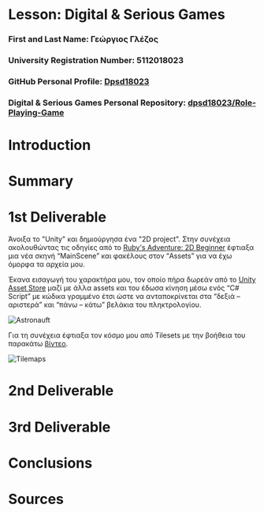 # Lesson: Digital & Serious Games

### First and Last Name: Γεώργιος Γλέζος
### University Registration Number: 5112018023
### GitHub Personal Profile: [Dpsd18023](https://github.com/dpsd18023)
### Digital & Serious Games Personal Repository: [dpsd18023/Role-Playing-Game](https://github.com/dpsd18023/Role-Playing-Game)

# Introduction


# Summary

[]()

# 1st Deliverable

Άνοιξα το "Unity" και δημιούργησα ένα "2D project". Στην συνέχεια ακολουθώντας τις οδηγίες από το [Ruby's Adventure: 2D Beginner](https://learn.unity.com/project/ruby-s-2d-rpg?uv=2020.3) έφτιαξα μια νέα σκηνή “MainScene”  και φακέλους στον “Assets” για να έχω όμορφα τα αρχεία μου.

Έκανα εισαγωγή του χαρακτήρα μου, τον οποίο πήρα δωρεάν από το [Unity Asset Store](https://assetstore.unity.com/) μαζί με άλλα assets και του έδωσα κίνηση μέσω ενός “C# Script” με κώδικα γραμμένο έτσι ώστε να ανταποκρίνεται στα “δεξιά – αριστερά” και “πάνω – κάτω” βελάκια  του πληκτρολογίου.

![Astronauft](https://user-images.githubusercontent.com/115796095/201093736-6660ebf1-5172-4a40-b248-2424b596d12c.png)

Για τη συνέχεια έφτιαξα τον κόσμο μου από Tilesets με την βοήθεια του παρακάτω [βίντεο](https://www.youtube.com/watch?v=QkbGr1rAya8).

![Tilemaps](https://user-images.githubusercontent.com/115796095/201095426-3dccd40a-dfb4-4a4f-bcdc-926c98f73cc5.png)



# 2nd Deliverable


# 3rd Deliverable 


# Conclusions


# Sources

